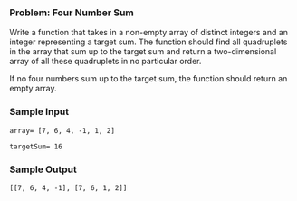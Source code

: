 <h3>Problem: Four Number Sum</h3>

  Write a function that takes in a non-empty array of distinct integers and an
  integer representing a target sum. The function should find all quadruplets in
  the array that sum up to the target sum and return a two-dimensional array of
  all these quadruplets in no particular order.


  If no four numbers sum up to the target sum, the function should return an
  empty array.

<h3>Sample Input</h3>
         
    array= [7, 6, 4, -1, 1, 2]

    targetSum= 16

<h3>Sample Output</h3>

    [[7, 6, 4, -1], [7, 6, 1, 2]] 
